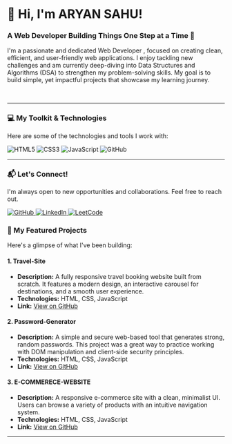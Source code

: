 # 👋 Hi, I'm ARYAN SAHU!
### A Web Developer Building Things One Step at a Time 🚀

I'm a passionate and dedicated Web Developer , focused on creating clean, efficient, and user-friendly web applications. I enjoy tackling new challenges and am currently deep-diving into Data Structures and Algorithms (DSA) to strengthen my problem-solving skills. My goal is to build simple, yet impactful projects that showcase my learning journey.

<br>

---

### 💻 My Toolkit & Technologies

Here are some of the technologies and tools I work with:

<p align="left">
  <img src="https://img.shields.io/badge/HTML5-E34F26?style=for-the-badge&logo=html5&logoColor=white" alt="HTML5" />
  <img src="https://img.shields.io/badge/CSS3-1572B6?style=for-the-badge&logo=css3&logoColor=white" alt="CSS3" />
  <img src="https://img.shields.io/badge/JavaScript-F7DF1E?style=for-the-badge&logo=javascript&logoColor=black" alt="JavaScript" />
  
  <img src="https://img.shields.io/badge/GitHub-100000?style=for-the-badge&logo=github&logoColor=white" alt="GitHub" />
</p>

---
### 📬 Let's Connect!

I'm always open to new opportunities and collaborations. Feel free to reach out.

<p align="left">
  <a href="https://github.com/Aryan-Sahu315" target="_blank">
    <img src="https://img.shields.io/badge/GitHub-100000?style=for-the-badge&logo=github&logoColor=white" alt="GitHub" />
  </a>
  <a href="https://www.linkedin.com/in/aryan-sahu-4a6b87287/" target="_blank">
    <img src="https://img.shields.io/badge/LinkedIn-0077B5?style=for-the-badge&logo=linkedin&logoColor=white" alt="LinkedIn" />
  </a>
  <a href="https://leetcode.com/u/Aryann_/" target="_blank">
    <img src="https://img.shields.io/badge/LeetCode-000000?style=for-the-badge&logo=leetcode&logoColor=#d16c14" alt="LeetCode" />
  </a>
</p>


### 📂 My Featured Projects

Here's a glimpse of what I've been building:

#### 1. Travel-Site
- **Description:** A fully responsive travel booking website built from scratch. It features a modern design, an interactive carousel for destinations, and a smooth user experience.
- **Technologies:** HTML, CSS, JavaScript
- **Link:** [View on GitHub](https://github.com/Aryan-Sahu315/Travel-Site)

#### 2. Password-Generator
- **Description:** A simple and secure web-based tool that generates strong, random passwords. This project was a great way to practice working with DOM manipulation and client-side security principles.
- **Technologies:** HTML, CSS, JavaScript
- **Link:** [View on GitHub](https://github.com/Aryan-Sahu315/Password-Generator)

#### 3. E-COMMERECE-WEBSITE
- **Description:** A responsive e-commerce site with a clean, minimalist UI. Users can browse a variety of products with an intuitive navigation system.
- **Technologies:** HTML, CSS, JavaScript
- **Link:** [View on GitHub](https://github.com/Aryan-Sahu315/E-COMMERECE-WEBSITE)

---



